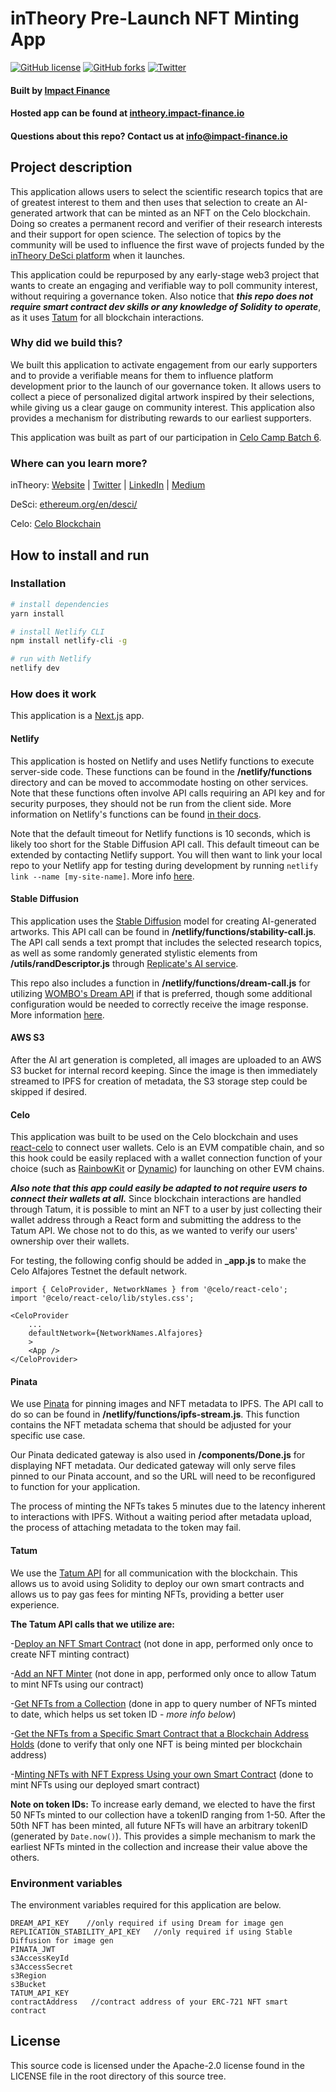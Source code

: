 # inTheory Pre-Launch NFT Minting App

[![GitHub license](https://img.shields.io/github/license/Impact-Finance/intheory-mobile-nft-mint-celo)](https://github.com/Impact-Finance/intheory-mobile-nft-mint-celo/blob/main/LICENSE) [![GitHub forks](https://img.shields.io/github/forks/Impact-Finance/intheory-mobile-nft-mint-celo)](https://github.com/Impact-Finance/intheory-mobile-nft-mint-celo/network) [![Twitter](https://img.shields.io/twitter/url?style=social&url=https%3A%2F%2Ftwitter.com%2FDeSci_Impact)](https://twitter.com/intent/tweet?text=Wow:&url=https%3A%2F%2Fgithub.com%2FImpact-Finance%2Fintheory-mobile-nft-mint-celo)

#### Built by [Impact Finance](https://impact-finance.io)

#### Hosted app can be found at [intheory.impact-finance.io](https://intheory.impact-finance.io)

#### Questions about this repo? Contact us at [info@impact-finance.io](mailto:info@impact-finance.io)

## Project description

This application allows users to select the scientific research topics that are of greatest interest to them and then uses that selection to create an AI-generated artwork that can be minted as an NFT on the Celo blockchain. Doing so creates a permanent record and verifier of their research interests and their support for open science. The selection of topics by the community will be used to influence the first wave of projects funded by the [inTheory DeSci platform](https://impact-finance.io/inTheory) when it launches.

This application could be repurposed by any early-stage web3 project that wants to create an engaging and verifiable way to poll community interest, without requiring a governance token. Also notice that **_this repo does not require smart contract dev skills or any knowledge of Solidity to operate_**, as it uses [Tatum](https://tatum.io/) for all blockchain interactions.

### Why did we build this?

We built this application to activate engagement from our early supporters and to provide a verifiable means for them to influence platform development prior to the launch of our governance token. It allows users to collect a piece of personalized digital artwork inspired by their selections, while giving us a clear gauge on community interest. This application also provides a mechanism for distributing rewards to our earliest supporters.

This application was built as part of our participation in [Celo Camp Batch 6](https://www.yahoo.com/now/announcing-celo-camp-batch-6-130100939.html).

### Where can you learn more?

inTheory: [Website](https://impact-finance.io/inTheory) | [Twitter](https://twitter.com/DeSci_Impact) | [LinkedIn](https://www.linkedin.com/company/impact-finance-desci/) | [Medium](https://medium.com/impact-finance)

DeSci: [ethereum.org/en/desci/](https://ethereum.org/en/desci/)

Celo: [Celo Blockchain](https://celo.org/)

## How to install and run

### Installation

```bash
# install dependencies
yarn install

# install Netlify CLI
npm install netlify-cli -g

# run with Netlify
netlify dev
```

### How does it work

This application is a [Next.js](https://nextjs.org/) app.

#### Netlify

This application is hosted on Netlify and uses Netlify functions to execute server-side code. These functions can be found in the **/netlify/functions** directory and can be moved to accommodate hosting on other services. Note that these functions often involve API calls requiring an API key and for security purposes, they should not be run from the client side. More information on Netlify's functions can be found [in their docs](https://docs.netlify.com/functions/overview/).

Note that the default timeout for Netlify functions is 10 seconds, which is likely too short for the Stable Diffusion API call. This default timeout can be extended by contacting Netlify support. You will then want to link your local repo to your Netlify app for testing during development by running `netlify link --name [my-site-name]`. More info [here](https://cli.netlify.com/commands/link/).

#### Stable Diffusion

This application uses the [Stable Diffusion](https://stability.ai/blog/stable-diffusion-public-release) model for creating AI-generated artworks. This API call can be found in **/netlify/functions/stability-call.js**. The API call sends a text prompt that includes the selected research topics, as well as some randomly generated stylistic elements from **/utils/randDescriptor.js** through [Replicate's AI service](https://replicate.com/stability-ai/stable-diffusion).

This repo also includes a function in **/netlify/functions/dream-call.js** for utilizing [WOMBO's Dream API](https://www.w.ai/dream-api) if that is preferred, though some additional configuration would be needed to correctly receive the image response. More information [here](https://wombo.gitbook.io/dream-docs/).

#### AWS S3

After the AI art generation is completed, all images are uploaded to an AWS S3 bucket for internal record keeping. Since the image is then immediately streamed to IPFS for creation of metadata, the S3 storage step could be skipped if desired.

#### Celo

This application was built to be used on the Celo blockchain and uses [react-celo](https://github.com/celo-org/react-celo) to connect user wallets. Celo is an EVM compatible chain, and so this hook could be easily replaced with a wallet connection function of your choice (such as [RainbowKit](https://www.rainbowkit.com/) or [Dynamic](https://www.dynamic.xyz/)) for launching on other EVM chains.

**_Also note that this app could easily be adapted to not require users to connect their wallets at all._** Since blockchain interactions are handled through Tatum, it is possible to mint an NFT to a user by just collecting their wallet address through a React form and submitting the address to the Tatum API. We chose not to do this, as we wanted to verify our users' ownership over their wallets.

For testing, the following config should be added in **\_app.js** to make the Celo Alfajores Testnet the default network.

```
import { CeloProvider, NetworkNames } from '@celo/react-celo';
import '@celo/react-celo/lib/styles.css';

<CeloProvider
    ...
    defaultNetwork={NetworkNames.Alfajores}
    >
    <App />
</CeloProvider>
```

#### Pinata

We use [Pinata](https://www.pinata.cloud/) for pinning images and NFT metadata to IPFS. The API call to do so can be found in **/netlify/functions/ipfs-stream.js**. This function contains the NFT metadata schema that should be adjusted for your specific use case.

Our Pinata dedicated gateway is also used in **/components/Done.js** for displaying NFT metadata. Our dedicated gateway will only serve files pinned to our Pinata account, and so the URL will need to be reconfigured to function for your application.

The process of minting the NFTs takes 5 minutes due to the latency inherent to interactions with IPFS. Without a waiting period after metadata upload, the process of attaching metadata to the token may fail.

#### Tatum

We use the [Tatum API](https://tatum.io/) for all communication with the blockchain. This allows us to avoid using Solidity to deploy our own smart contracts and allows us to pay gas fees for minting NFTs, providing a better user experience.

**The Tatum API calls that we utilize are:**

-[Deploy an NFT Smart Contract](<https://apidoc.tatum.io/tag/NFT-(ERC-721-or-compatible)#operation/NftDeployErc721>) (not done in app, performed only once to create NFT minting contract)

-[Add an NFT Minter](<https://apidoc.tatum.io/tag/NFT-(ERC-721-or-compatible)#operation/NftAddMinter>) (not done in app, performed only once to allow Tatum to mint NFTs using our contract)

-[Get NFTs from a Collection](<https://apidoc.tatum.io/tag/NFT-(ERC-721-or-compatible)#operation/NftGetTokensByCollectionErc721>) (done in app to query number of NFTs minted to date, which helps us set token ID - _more info below_)

-[Get the NFTs from a Specific Smart Contract that a Blockchain Address Holds](<https://apidoc.tatum.io/tag/NFT-(ERC-721-or-compatible)#operation/NftGetBalanceErc721>) (done to verify that only one NFT is being minted per blockchain address)

-[Minting NFTs with NFT Express Using your own Smart Contract](<https://apidoc.tatum.io/tag/NFT-(ERC-721-or-compatible)#operation/NftMintErc721>) (done to mint NFTs using our deployed smart contract)

**Note on token IDs:**
To increase early demand, we elected to have the first 50 NFTs minted to our collection have a tokenID ranging from 1-50. After the 50th NFT has been minted, all future NFTs will have an arbitrary tokenID (generated by `Date.now()`). This provides a simple mechanism to mark the earliest NFTs minted in the collection and increase their value above the others.

### Environment variables

The environment variables required for this application are below.

```
DREAM_API_KEY    //only required if using Dream for image gen
REPLICATION_STABILITY_API_KEY   //only required if using Stable Diffusion for image gen
PINATA_JWT
s3AccessKeyId
s3AccessSecret
s3Region
s3Bucket
TATUM_API_KEY
contractAddress   //contract address of your ERC-721 NFT smart contract
```

## License

This source code is licensed under the Apache-2.0 license found in the LICENSE file in the root directory of this source tree.
